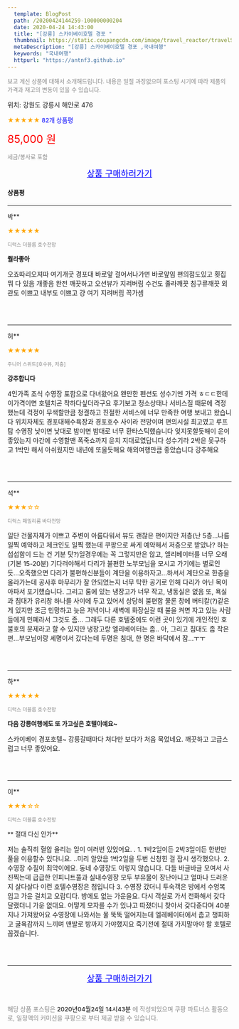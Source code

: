```yaml
---
  template: BlogPost
  path: /20200424144259-100000000204
  date: 2020-04-24 14:43:00
  title: "[강릉] 스카이베이호텔 경포 "
  thumbnail: https://static.coupangcdn.com/image/travel_reactor/travelSeller/hotel/A00154735/7f5faa61-8018-4f77-a95b-27b5f79a91a2.jpg
  metaDescription: "[강릉] 스카이베이호텔 경포 ,국내여행"
  keywords: "국내여행"
  httpurl: "https://antnf3.github.io"
---
```

  
<span style="color: #888;font-size:0.8rem">보고 계신 상품에 대해서 소개해드립니다.
내용은 일절 과장없으며 포스팅 시기에 따라 제품의 가격과 재고의 변동이 있을 수 있습니다.</span>
  
<span style="font-size: 0.9rem;">위치: 강원도 강릉시 해안로 476 </span>
  
<span style="color: orange;">★★★★★</span> <span style="color: blue;font-size: 0.85rem;">82개 상품평</span>
  
<span style="color: red;font-size: 1.5rem;">85,000 원</span>
  
<span style="color: #888;font-size:0.8rem">세금/봉사료 포함</span>





<p align="center"><a href="http://me2.do/GcdYRqk0" style="font-size: 1.2rem; color: blue;">상품 구매하러가기</a></p>

#### 상품평
  
---
  
박**
    
<span style="color: orange;">★★★★★</span>
    
<span style="color: #888;font-size:0.7rem">디럭스 더블룸 호수전망</span>
    
<span style="font-size:0.85rem">**줠라좋아**</span>
    
<span style="font-size: 0.9rem;">오죠따리오져따 여기개굿
경포대 바로앞 걸어서나가면 바로앞임
편의점도있고 횟집 뭐 다 있음
개좋음 완전 깨끗하고 오션뷰가 지려버림 
수건도 졸라깨끗 침구류깨끗 외관도 이쁘고 내부도 이쁘고
걍 여기 지려버림
꼭가셈</span>
    
<br>
<br>

---
  
허**
    
<span style="color: orange;">★★★★★</span>
    
<span style="color: #888;font-size:0.7rem">주니어 스위트[호수뷰, 저층]</span>
    
<span style="font-size:0.85rem">**강추합니다**</span>
    
<span style="font-size: 0.9rem;">4인가족 조식 수영장 포함으로 다녀왔어요 왠만한 펜션도 성수기엔 가격 ㅎㄷㄷ한데 이가격이면 호텔치곤 착하다싶더라구요 후기보고 청소상태나 서비스질 때문에 격정했는데 걱정이 무색할만큼 청결하고 친절한 서비스에 너무 만족한 여행 보내고 왔습니다 위치자체도 경포대해수욕장과 경포호수 사이라 전망이며 편의시설 최고였고 루프탑 수영장 낮이면 낮대로 밤이면 밤대로 너무 환타스틱했습니다 잊지못할듯해이 운이 좋았는지 야간에 수영할땐 폭죽쇼까지 운치 지대로였답니다 성수기라 2박은 못구하고 1박만 해서 아쉬웠지만 내년에 또올듯해요 해외여행만큼 좋았습니다 강추해요</span>
    
<br>
<br>

---
  
석**
    
<span style="color: orange;">★★★☆☆</span>
    
<span style="color: #888;font-size:0.7rem">디럭스 패밀리룸 바다전망</span>
    

    
<span style="font-size: 0.9rem;">일단 건물자체가 이쁘고 주변이 아름다워서 뷰도 괜찮은 편이지만 저층(난 5층...나름 일찍 예약하고 체크인도 일찍 했는데 쿠팡으로 싸게 예약해서 저층으로 받았나? 하는 섭섭함이 드는 건 기분 탓?)일경우에는 꼭 그렇지만은 않고, 엘리베이터를 너무 오래(기본 15-20분) 기다려야해서 다리가 불편한 노부모님을 모시고 가기에는 별로인듯...오죽했으면 다리가 불편하신분들이 계단을 이용하자고...하셔서 계단으로 한층을 올라가는데 공사후 마무리가 잘 안되었는지 너무 탁한 공기로 인해 다리가 아닌 목이 아파서 포기했습니다.
그리고 룸에 있는 냉장고가 너무 작고, 냉동실은 없음
또, 욕실과 침대가 유리창 하나를 사이에 두고 있어서 상당히 불편함
물론 창에 버티칼(?)같은게 있지만 조금 민망하고 늦은 저녁이나 새벽에 화장실갈 때 불을 켜면 자고 있는 사람들에게 민폐라서 그것도 좀...
그래두 다른 호텔중에도 이런 곳이 있기에 개인적인 호불호의 문제라고 할 수 있지만 냉장고랑 엘리베이터는 좀.. 
아, 그리고 침대도 좀 작은 편...부모님이랑 세명이서 갔다는데 두명은 침대, 한 명은 바닥에서 잠...ㅜㅜ</span>
    
<br>
<br>

---
  
하**
    
<span style="color: orange;">★★★★★</span>
    
<span style="color: #888;font-size:0.7rem">디럭스 더블룸 호수전망</span>
    
<span style="font-size:0.85rem">**다음 강릉여행에도 또 가고싶은 호텔이예요~**</span>
    
<span style="font-size: 0.9rem;">스카이베이 경포호텔~ 강릉갈때마다 쳐다만 보다가 처음 묵었네요. 깨끗하고 고급스럽고 너무 좋았어요.</span>
    
<br>
<br>

---
  
이**
    
<span style="color: orange;">★★★☆☆</span>
    
<span style="color: #888;font-size:0.7rem">디럭스 더블룸 호수전망</span>
    
<span style="font-size:0.85rem">** 절대 다신 안가**</span>
    
<span style="font-size: 0.9rem;">저는 솔직히 혈압 올리는 일이 여러번 있었어요.   . 1. 1박2일이든 2박3일이든 한번만 풀을 이용할수 있다니요. ..미리 알았음 1박2일을 두번 신청힌 걸 잠시 생각했으나.
2. 수영장 수질이 최악이에요. 동네 수영장도 이렇지 않습니다. 다들 바글바글 모여서 사진찍는데 급급한 인피니트풀과 실내수영장 모두 부유물이 장난아니고 얼마나 드러운지 살다살다 이런 호텔수영장은 첨입니다
3. 수영장 갔더니 투숙객은 방에서 수엉복 입고 가운 걸치고 오랍디다. 방에도 없는 가운을요. 다시 객실로 가서 전화해서 갖다 달랬더니 가운 없대요. 어떻게 모자를 수가 있냐고 따졌더니 찾아서 갖다준다며 40분 지나 가져왔어요
수영장에 나와서는 물 뚝뚝 떨어지는데  엘레베이터에서 춥고 챙피하고 굴욕감까지 느끼며 맨발로 방까지 가야했지요
죽기전에 절대 가지말아야 할 호텔로 꼽겠습니다.</span>
    
<br>
<br>


  
---
  
<p align="center"><a href="http://me2.do/GcdYRqk0" style="font-size: 1.2rem; color: blue;">상품 구매하러가기</a></p>
  
<br>
  
<span style="font-size: 0.85rem; color: #888;">해당 상품 포스팅은 <span style="color: #000;"> 2020년04월24일 14시43분 </span> 에 작성되었으며 쿠팡 파트너스 활동으로, 일정액의 커미션을 쿠팡으로 부터 제공 받을 수 있습니다.</span>